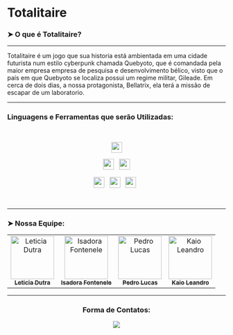 # Totalitaire

### ➤ O que é Totalitaire?

---

Totalitaire é um jogo que sua historia está ambientada em uma cidade futurista num estilo cyberpunk chamada Quebyoto, que é comandada pela maior empresa empresa de pesquisa e desenvolvimento bélico, visto que o país em que Quebyoto se localiza possui um regime militar, Gileade. Em cerca de dois dias, a nossa protagonista, Bellatrix, ela terá a missão de escapar de um laboratorio.

---

###  Linguagens e Ferramentas que serão Utilizadas:</b>
<br>

<p  align="center">

<img src="https://img.shields.io/badge/Made%20with-GameMaker_Studio_2-000000.svg?style=for-the-badge&logo=data%3Aimage%2Fpng%3Bbase64%2CiVBORw0KGgoAAAANSUhEUgAAAA4AAAAOCAMAAAAolt3jAAAAZlBMVEX%2F%2F%2F%2F%2F%2F%2F%2F%2F%2F%2F%2F%2F%2F%2F%2F%2F%2F%2F%2F%2F%2F%2F%2F%2F%2F%2F%2F%2F%2F%2F%2F%2F%2F%2F%2F%2F%2F%2F%2F%2F%2F%2F%2F%2F%2F%2F%2F%2F%2F%2F%2F%2F%2F%2F%2F%2F%2F%2F%2F%2F%2F%2F%2F%2F%2F%2F%2F%2F%2F%2F%2F%2F%2F%2F%2F%2F%2F%2F%2F%2F%2F%2F%2F%2F%2F%2F%2F%2F%2F%2F%2F%2F%2F%2F%2F%2F%2F%2F%2F%2F%2F%2F%2F%2F%2F%2F%2F%2F%2F%2F%2F%2F%2F%2F%2F%2F%2F%2F%2F%2F%2F%2F%2F%2F%2F%2F%2F%2F%2F%2F%2F%2F%2F%2F%2BrG8stAAAAIXRSTlMABg0OFBkfcn1%2Bf4CBgoOFhoeIiouWmNDa5ebp8PX2%2B%2F6o6Vq%2BAAAAY0lEQVR42k2OWQ6AIAwFn%2BIOioobrnD%2FS4o0EeanmQxNAdErRFTWtsFq6%2BiiZozz0CSnTjYBwo0RkF8DWDLf51Ni9K%2FYdq0Fy3KAfzk97M7goK1F%2F4rGH9Kk1OlboQtEDIrmC%2BU3CVxTr%2FRMAAAAAElFTkSuQmCC)](https://www.yoyogames.com/gamemaker" height="25"/>
  </p>
  
<p  align="center">

<img src="https://img.shields.io/badge/Notion-%23000000.svg?style=for-the-badge&logo=notion&logoColor=white" height="25"/>  
  &nbsp;
<img src="https://img.shields.io/static/v1?style=for-the-badge&message=ClickUp&color=7B68EE&logo=ClickUp&logoColor=FFFFFF&label=" height="25"/>
  </p>
  
  <p  align="center">

<img src="https://img.shields.io/badge/Visual%20Studio%20Code-0078d7.svg?style=for-the-badge&logo=visual-studio-code&logoColor=white" height="25"/>  
&nbsp;
<img src="https://img.shields.io/badge/git-%23F05033.svg?style=for-the-badge&logo=git&logoColor=white" height="25"/>
&nbsp;
<img src="https://img.shields.io/badge/github-%23121011.svg?style=for-the-badge&logo=github&logoColor=white" height="25">
  &nbsp;

 </p>
 
 



<br>

---

### ➤ Nossa Equipe:

<div align="center">
<table>
  <tbody>
    <tr>
      <td align="center"><a href="https://github.com/leticiadutra22-23"><img src="https://avatars.githubusercontent.com/u/101335613?v=4" width="100px;" alt="Leticia Dutra"/><br /><sub><b>Leticia Dutra</b></sub></a><br /></td>
      <td align="center"><a href="https://github.com/indigow95"><img src="https://avatars.githubusercontent.com/u/106782812?v=4" width="100px;" alt="Isadora Fontenele"/><br /><sub><b>Isadora Fontenele</b></sub></a><br /></td>
      <td align="center"><a href="https://github.com/PedroKeita"><img src="https://avatars.githubusercontent.com/u/82671771?v=4" width="100px;" alt="Pedro Lucas"/><br /><sub><b>Pedro Lucas</b></sub></a><br /></td>
      <td align="center"><a href="https://github.com/xxkaiozin"><img src="https://avatars.githubusercontent.com/u/112056208?v=4" width="100px;" alt="Kaio Leandro"/><br /><sub><b>Kaio Leandro</b></sub></a><br /></td>
    </tr>
  </tbody>
</table>
</div>

---

<h3 align="center">Forma de Contatos:</h3>
<div align="center">


<a href = "mailto:cejjstudios@gmail.com"><img src="https://img.shields.io/badge/-Gmail-%23333?style=for-the-badge&logo=gmail&logoColor=white" target="_blank"></a>

  
</div>
